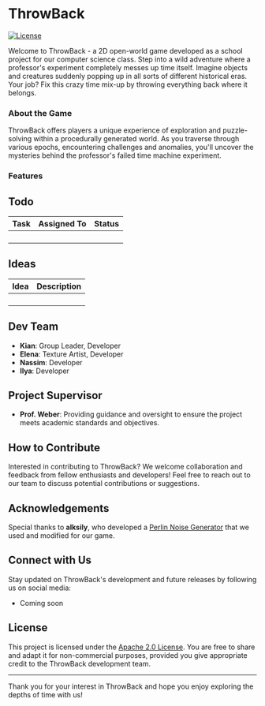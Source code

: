 # ThrowBack
[![License](https://img.shields.io/badge/License-Apache_2.0-blue.svg)](https://github.com/DaPlatypus26/ThrowBack?tab=Apache-2.0-1-ov-file#)

Welcome to ThrowBack - a 2D open-world game developed as a school project for our computer science class. Step into a wild adventure where a professor's experiment completely messes up time itself. Imagine objects and creatures suddenly popping up in all sorts of different historical eras. Your job? Fix this crazy time mix-up by throwing everything back where it belongs.

### About the Game

ThrowBack offers players a unique experience of exploration and puzzle-solving within a procedurally generated world. As you traverse through various epochs, encountering challenges and anomalies, you'll uncover the mysteries behind the professor's failed time machine experiment.

### Features



## Todo

| Task | Assigned To | Status |
|------|-------------|--------|
|      |             |        |
|      |             |        |
|      |             |        |
|      |             |        |

## Ideas

| Idea | Description |
|------|-------------|
|      |             |
|      |             |
|      |             |
|      |             |

## Dev Team

- **Kian**: Group Leader, Developer
- **Elena**: Texture Artist, Developer
- **Nassim**: Developer
- **Ilya**: Developer

## Project Supervisor

- **Prof. Weber**: Providing guidance and oversight to ensure the project meets academic standards and objectives.

## How to Contribute

Interested in contributing to ThrowBack? We welcome collaboration and feedback from fellow enthusiasts and developers! Feel free to reach out to our team to discuss potential contributions or suggestions.

## Acknowledgements

Special thanks to **alksily**, who developed a [Perlin Noise Generator](https://gist.github.com/alksily/7a85a1898e65c936f861ee93516e397d) that we used and modified for our game.

## Connect with Us

Stay updated on ThrowBack's development and future releases by following us on social media:

- Coming soon

## License

This project is licensed under the [Apache 2.0 License](https://github.com/DaPlatypus26/ThrowBack?tab=Apache-2.0-1-ov-file#). You are free to share and adapt it for non-commercial purposes, provided you give appropriate credit to the ThrowBack development team.

---

Thank you for your interest in ThrowBack and hope you enjoy exploring the depths of time with us!
